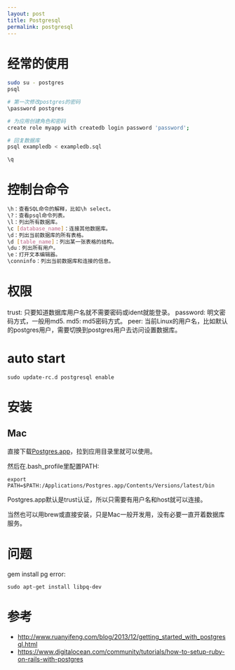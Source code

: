 ```yaml
---
layout: post
title: Postgresql
permalink: postgresql
---
```


# 经常的使用

```sh
sudo su - postgres
psql

# 第一次修改postgres的密码
\password postgres

# 为应用创建角色和密码
create role myapp with createdb login password 'password';

# 回复数据库
psql exampledb < exampledb.sql

\q
```

# 控制台命令

```sh
\h：查看SQL命令的解释，比如\h select。
\?：查看psql命令列表。
\l：列出所有数据库。
\c [database_name]：连接其他数据库。
\d：列出当前数据库的所有表格。
\d [table_name]：列出某一张表格的结构。
\du：列出所有用户。
\e：打开文本编辑器。
\conninfo：列出当前数据库和连接的信息。
```

# 权限

trust: 只要知道数据库用户名就不需要密码或ident就能登录。
password: 明文密码方式，一般用md5.
md5: md5密码方式。
peer: 当前Linux的用户名，比如默认的postgres用户，需要切换到postgres用户去访问设置数据库。

# auto start

```
sudo update-rc.d postgresql enable
```

# 安装

## Mac
直接下载[Postgres.app](http://postgresapp.com/)，拉到应用目录里就可以使用。

然后在.bash_profile里配置PATH:

```
export PATH=$PATH:/Applications/Postgres.app/Contents/Versions/latest/bin
```

Postgres.app默认是trust认证，所以只需要有用户名和host就可以连接。

当然也可以用brew或直接安装，只是Mac一般开发用，没有必要一直开着数据库服务。


# 问题
gem install pg error:

```
sudo apt-get install libpq-dev
```

# 参考

* http://www.ruanyifeng.com/blog/2013/12/getting_started_with_postgresql.html
* https://www.digitalocean.com/community/tutorials/how-to-setup-ruby-on-rails-with-postgres
